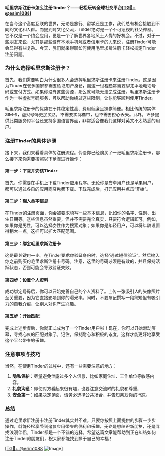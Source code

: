 **毛里求斯注册卡怎么注册Tinder？——轻松玩转全球社交平台[[TG💪+ @esim1088](https://t.me/s/esim1088)]**

在当今这个高度互联的世界，无论是旅行、留学还是工作，我们总有机会接触到不同的文化和人群。而提到跨文化交流，Tinder绝对是一个不可忽视的社交神器。它不仅是一个约会应用，更是一个了解世界各地风土人情的好机会。不过，对于一些朋友来说，尤其是那些没有本地手机号或者信用卡的人来说，注册Tinder可能会显得有些复杂。今天，我们就来聊聊如何使用毛里求斯注册卡轻松搞定Tinder注册问题。

### **为什么选择毛里求斯注册卡？**

首先，我们需要明白为什么很多人会选择毛里求斯注册卡来注册Tinder。这是因为Tinder在很多国家都需要验证用户身份，而这一过程通常需要绑定本地电话号码或支付方式。如果你没有这些资源，那么就可能无法完成注册。毛里求斯注册卡作为一种虚拟号码服务，可以帮助你绕过这些限制，让你能够顺利使用Tinder。

毛里求斯注册卡的优势在于其稳定性高、费用低廉且操作简便。相比传统的实体SIM卡，虚拟号码更加灵活，不需要实际携带，也不需要担心丢失。此外，许多提供此类服务的平台还支持多国语言界面，非常适合像我们这样对英文不太熟悉的用户。

### **注册Tinder的具体步骤**

接下来，我们来看看具体的注册流程。假设你已经购买了一张毛里求斯注册卡，那么接下来你需要按照以下步骤进行操作：

#### **第一步：下载并安装Tinder**
首先，你需要在手机上下载Tinder应用程序。无论你是安卓用户还是苹果用户，都可以通过各自的应用商店免费下载。下载完成后，打开应用并点击“开始”。

#### **第二步：输入基本信息**
在Tinder的注册页面，你会被要求填写一些基本信息，比如你的名字、性别、出生日期等。这些信息虽然重要，但并不需要完全真实，只要符合逻辑即可。例如，如果你是男性，可以选择女性作为搜索对象；如果你是年轻用户，可以将年龄设置得稍大一点，这样可以扩大匹配范围。

#### **第三步：绑定毛里求斯注册卡**
这是最关键的一步。在Tinder要求你验证身份时，选择“通过短信验证”。然后输入你之前购买的毛里求斯注册卡号码。注意，这里的号码必须是有效的，并且保持活跃状态，否则可能会导致验证失败。

#### **第四步：设置个人资料**
成功绑定号码后，你可以开始完善自己的个人资料了。上传一张吸引人的头像照片至关重要，因为它直接影响到你的曝光率。同时，不要忘记撰写一段简短但有吸引力的自我介绍，让别人对你产生兴趣。

#### **第五步：开始匹配**
完成上述步骤后，你就正式成为了一个Tinder用户啦！现在，你可以开始滑动屏幕，寻找心仪的匹配对象了。记住，保持耐心和积极的态度，这样才能更好地享受这个平台带来的乐趣。

### **注意事项与技巧**

当然，在使用Tinder的过程中，还有一些需要注意的地方：

1. **隐私保护**：尽量避免泄露过多个人信息，比如家庭住址、工作单位等敏感内容。
2. **礼貌沟通**：即使对方看起来很有趣，也要注意交流时的礼貌和尊重。
3. **安全第一**：如果决定见面，请务必选择公共场合，并告知亲友你的行踪。

### **总结**

通过毛里求斯注册卡注册Tinder其实并不难，只要你按照上面提供的步骤一步步操作，就能轻松享受到这款应用带来的便利和乐趣。无论是想结识新朋友，还是寻找浪漫伴侣，Tinder都是一个不错的选择。希望这篇文章能帮助到正在纠结如何注册Tinder的朋友们，祝大家都能找到属于自己的幸福！

[[TG💪+ @esim1088](https://t.me/s/esim1088) ![Image](https://i.postimg.cc/4NQfJmqS/Snipaste-2025-05-13-00-14-12.png)]